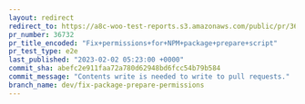 ```yaml
---
layout: redirect
redirect_to: https://a8c-woo-test-reports.s3.amazonaws.com/public/pr/36732/e2e/index.html
pr_number: 36732
pr_title_encoded: "Fix+permissions+for+NPM+package+prepare+script"
pr_test_type: e2e
last_published: "2023-02-02 05:23:00 +0000"
commit_sha: abefc2e911faa72a780d62948bd6fcc54b79b584
commit_message: "Contents write is needed to write to pull requests."
branch_name: dev/fix-package-prepare-permissions
---
```

